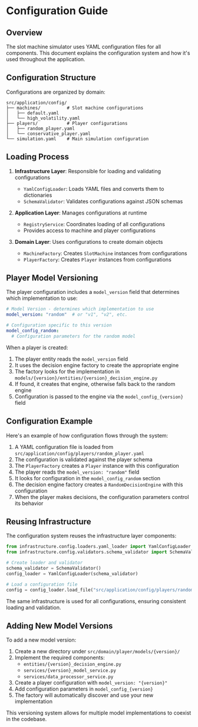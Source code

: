 # Configuration Guide

## Overview

The slot machine simulator uses YAML configuration files for all components. This document explains the configuration system and how it's used throughout the application.

## Configuration Structure

Configurations are organized by domain:

```
src/application/config/
├── machines/          # Slot machine configurations
│   ├── default.yaml
│   └── high_volatility.yaml
├── players/           # Player configurations
│   ├── random_player.yaml
│   └── conservative_player.yaml
└── simulation.yaml    # Main simulation configuration
```

## Loading Process

1. **Infrastructure Layer**: Responsible for loading and validating configurations
   - `YamlConfigLoader`: Loads YAML files and converts them to dictionaries
   - `SchemaValidator`: Validates configurations against JSON schemas

2. **Application Layer**: Manages configurations at runtime
   - `RegistryService`: Coordinates loading of all configurations
   - Provides access to machine and player configurations

3. **Domain Layer**: Uses configurations to create domain objects
   - `MachineFactory`: Creates `SlotMachine` instances from configurations
   - `PlayerFactory`: Creates `Player` instances from configurations

## Player Model Versioning

The player configuration includes a `model_version` field that determines which implementation to use:

```yaml
# Model Version - determines which implementation to use
model_version: "random"  # or "v1", "v2", etc.

# Configuration specific to this version
model_config_random:
  # Configuration parameters for the random model
```

When a player is created:

1. The player entity reads the `model_version` field
2. It uses the decision engine factory to create the appropriate engine
3. The factory looks for the implementation in `models/{version}/entities/{version}_decision_engine.py`
4. If found, it creates that engine, otherwise falls back to the random engine
5. Configuration is passed to the engine via the `model_config_{version}` field

## Configuration Example

Here's an example of how configuration flows through the system:

1. A YAML configuration file is loaded from `src/application/config/players/random_player.yaml`
2. The configuration is validated against the player schema
3. The `PlayerFactory` creates a `Player` instance with this configuration
4. The player reads the `model_version: "random"` field
5. It looks for configuration in the `model_config_random` section
6. The decision engine factory creates a `RandomDecisionEngine` with this configuration
7. When the player makes decisions, the configuration parameters control its behavior

## Reusing Infrastructure

The configuration system reuses the infrastructure layer components:

```python
from infrastructure.config.loaders.yaml_loader import YamlConfigLoader
from infrastructure.config.validators.schema_validator import SchemaValidator

# Create loader and validator
schema_validator = SchemaValidator()
config_loader = YamlConfigLoader(schema_validator)

# Load a configuration file
config = config_loader.load_file("src/application/config/players/random_player.yaml")
```

The same infrastructure is used for all configurations, ensuring consistent loading and validation.

## Adding New Model Versions

To add a new model version:

1. Create a new directory under `src/domain/player/models/{version}/`
2. Implement the required components:
   - `entities/{version}_decision_engine.py`
   - `services/{version}_model_service.py`
   - `services/data_processor_service.py`
3. Create a player configuration with `model_version: "{version}"`
4. Add configuration parameters in `model_config_{version}`
5. The factory will automatically discover and use your new implementation

This versioning system allows for multiple model implementations to coexist in the codebase.